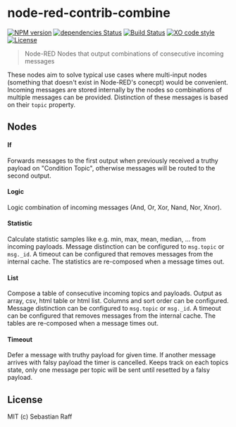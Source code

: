 # node-red-contrib-combine

[![NPM version](https://badge.fury.io/js/node-red-contrib-combine.svg)](http://badge.fury.io/js/node-red-contrib-combine)
[![dependencies Status](https://david-dm.org/hobbyquaker/node-red-contrib-combine/status.svg)](https://david-dm.org/hobbyquaker/node-red-contrib-combine)
[![Build Status](https://travis-ci.org/hobbyquaker/node-red-contrib-combine.svg?branch=master)](https://travis-ci.org/hobbyquaker/node-red-contrib-combine)
[![XO code style](https://img.shields.io/badge/code_style-XO-5ed9c7.svg)](https://github.com/sindresorhus/xo)
[![License][mit-badge]][mit-url]

> Node-RED Nodes that output combinations of consecutive incoming messages

These nodes aim to solve typical use cases where multi-input nodes (something that doesn't exist in Node-RED's conecpt)
would be convenient. Incoming messages are stored internally by the nodes so combinations of multiple messages can be
provided. Distinction of these messages is based on their `topic` property.


## Nodes

#### If

Forwards messages to the first output when previously received a truthy payload on "Condition Topic", otherwise messages 
will be routed to the second output.

#### Logic

Logic combination of incoming messages (And, Or, Xor, Nand, Nor, Xnor).

#### Statistic

Calculate statistic samples like e.g. min, max, mean, median, ... from incoming payloads. Message distinction can be
configured to `msg.topic` or `msg._id`. A timeout can be configured that removes messages from the internal cache. 
The statistics are re-composed when a message times out.
 
#### List

Compose a table of consecutive incoming topics and payloads. Output as array, csv, html table or html list. Columns and 
sort order can be configured. Message distinction can be configured to `msg.topic` or `msg._id`. A timeout can be 
configured that removes messages from the internal cache. The tables are re-composed when a message times out.

#### Timeout

Defer a message with truthy payload for given time.
If another message arrives with falsy payload the timer is cancelled.
Keeps track on each topics state, only one message per topic will be sent until resetted by a falsy payload.


## License

MIT (c) Sebastian Raff

[mit-badge]: https://img.shields.io/badge/License-MIT-blue.svg?style=flat
[mit-url]: LICENSE
